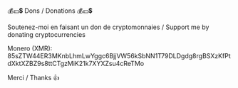 💰💵💲 Dons / Donations 💰💵💲

Soutenez-moi en faisant un don de cryptomonnaies / Support me by donating cryptocurrencies

Monero (XMR):
85sZTW44ER3MKnbLhmLwYggc6BjjVW56kSbNN1T79DLDgdg8rgBSXzKfPtdXktXZBZ9s8ttCTgzMiK21k7XYXZsu4cReTMo

Merci / Thanks 👍
